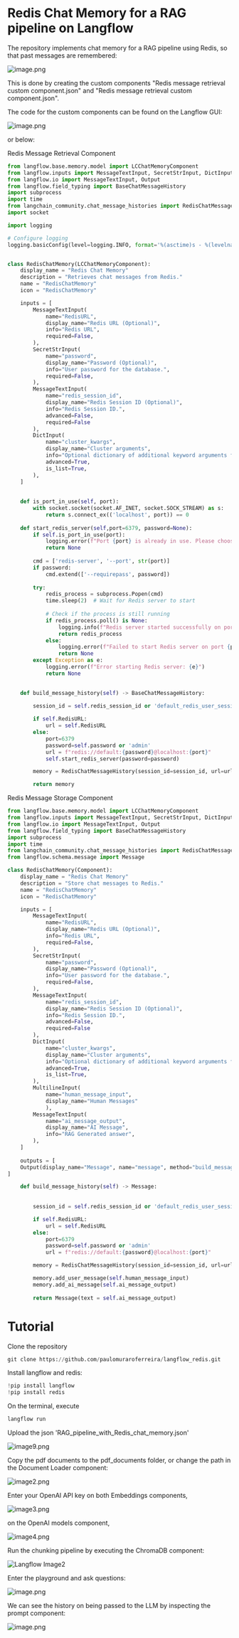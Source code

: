 # Redis Chat Memory for a RAG pipeline on Langflow

The repository implements chat memory for a RAG pipeline using Redis, so that past messages are remembered:

![image.png](README_files/redis001.png)

This is done by creating the custom components "Redis message retrieval custom component.json" and "Redis message retrieval custom component.json".

The code for the custom components can be found on the Langflow GUI:

![image.png](README_files/redis002.png)

or below:


Redis Message Retrieval Component


```python
from langflow.base.memory.model import LCChatMemoryComponent
from langflow.inputs import MessageTextInput, SecretStrInput, DictInput, MultilineInput
from langflow.io import MessageTextInput, Output
from langflow.field_typing import BaseChatMessageHistory
import subprocess
import time
from langchain_community.chat_message_histories import RedisChatMessageHistory
import socket

import logging

# Configure logging
logging.basicConfig(level=logging.INFO, format='%(asctime)s - %(levelname)s - %(message)s')


class RedisChatMemory(LCChatMemoryComponent):
    display_name = "Redis Chat Memory"
    description = "Retrieves chat messages from Redis."
    name = "RedisChatMemory"
    icon = "RedisChatMemory"

    inputs = [
        MessageTextInput(
            name="RedisURL",
            display_name="Redis URL (Optional)",
            info="Redis URL",
            required=False,
        ),
        SecretStrInput(
            name="password",
            display_name="Password (Optional)",
            info="User password for the database.",
            required=False,
        ),
        MessageTextInput(
            name="redis_session_id",
            display_name="Redis Session ID (Optional)",
            info="Redis Session ID.",
            advanced=False,
            required=False
        ),
        DictInput(
            name="cluster_kwargs",
            display_name="Cluster arguments",
            info="Optional dictionary of additional keyword arguments for the Redis cluster.",
            advanced=True,
            is_list=True,
        ),
    ]
    
    
    def is_port_in_use(self, port):
        with socket.socket(socket.AF_INET, socket.SOCK_STREAM) as s:
            return s.connect_ex(('localhost', port)) == 0
    
    def start_redis_server(self,port=6379, password=None):
        if self.is_port_in_use(port):
            logging.error(f"Port {port} is already in use. Please choose a different port.")
            return None
    
        cmd = ['redis-server', '--port', str(port)]
        if password:
            cmd.extend(['--requirepass', password])
    
        try:
            redis_process = subprocess.Popen(cmd)
            time.sleep(2)  # Wait for Redis server to start
    
            # Check if the process is still running
            if redis_process.poll() is None:
                logging.info(f"Redis server started successfully on port {port}")
                return redis_process
            else:
                logging.error(f"Failed to start Redis server on port {port}")
                return None
        except Exception as e:
            logging.error(f"Error starting Redis server: {e}")
            return None
    

    def build_message_history(self) -> BaseChatMessageHistory:
        
        session_id = self.redis_session_id or 'default_redis_user_session'

        if self.RedisURL:
            url = self.RedisURL
        else:
            port=6379
            password=self.password or 'admin'
            url = f"redis://default:{password}@localhost:{port}"
            self.start_redis_server(password=password)

        memory = RedisChatMessageHistory(session_id=session_id, url=url)

        return memory
```

Redis Message Storage Component


```python
from langflow.base.memory.model import LCChatMemoryComponent
from langflow.inputs import MessageTextInput, SecretStrInput, DictInput, MultilineInput
from langflow.io import MessageTextInput, Output
from langflow.field_typing import BaseChatMessageHistory
import subprocess
import time
from langchain_community.chat_message_histories import RedisChatMessageHistory
from langflow.schema.message import Message

class RedisChatMemory(Component):
    display_name = "Redis Chat Memory"
    description = "Store chat messages to Redis."
    name = "RedisChatMemory"
    icon = "RedisChatMemory"

    inputs = [
        MessageTextInput(
            name="RedisURL",
            display_name="Redis URL (Optional)",
            info="Redis URL",
            required=False,
        ),
        SecretStrInput(
            name="password",
            display_name="Password (Optional)",
            info="User password for the database.",
            required=False,
        ),
        MessageTextInput(
            name="redis_session_id",
            display_name="Redis Session ID (Optional)",
            info="Redis Session ID.",
            advanced=False,
            required=False
        ),
        DictInput(
            name="cluster_kwargs",
            display_name="Cluster arguments",
            info="Optional dictionary of additional keyword arguments for the Redis cluster.",
            advanced=True,
            is_list=True,
        ),
        MultilineInput(
            name="human_message_input",
            display_name="Human Messages"
            ),
        MessageTextInput(
            name="ai_message_output",
            display_name="AI Message",
            info="RAG Generated answer",
        ),
    ]
    
    outputs = [
    Output(display_name="Message", name="message", method="build_message_history"),
]

    def build_message_history(self) -> Message:
        
 
        session_id = self.redis_session_id or 'default_redis_user_session'

        if self.RedisURL:
            url = self.RedisURL
        else:
            port=6379
            password=self.password or 'admin'
            url = f"redis://default:{password}@localhost:{port}"

        memory = RedisChatMessageHistory(session_id=session_id, url=url)        

        memory.add_user_message(self.human_message_input)
        memory.add_ai_message(self.ai_message_output)
        
        return Message(text = self.ai_message_output)
```

# Tutorial

Clone the repository


```python
git clone https://github.com/paulomuraroferreira/langflow_redis.git
```

Install langflow and redis:


```python
!pip install langflow
!pip install redis
```

On the terminal, execute


```python
langflow run
```

Upload the json 'RAG_pipeline_with_Redis_chat_memory.json'

![image9.png](README_files/langflow_upload.png)

Copy the pdf documents to the pdf_documents folder,
or change the path in the Document Loader component:

![image2.png](README_files/langflow1.png)

Enter your OpenAI API key on both Embeddings components,

![image3.png](README_files/langflow2.png)

on the OpenAI models component,

![image4.png](README_files/langflow3.png)

Run the chunking pipeline by executing the ChromaDB component:

![Langflow Image2](README_files/langflow9.png)

Enter the playground and ask questions:

![image.png](README_files/redis001.png)

We can see the history on being passed to the LLM by inspecting the prompt component:

![image.png](README_files/redis003.png)
